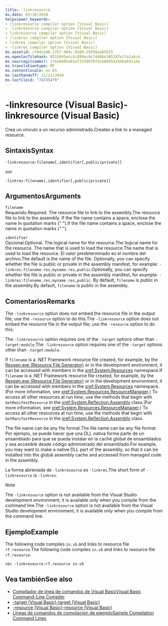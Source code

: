```yaml
---
title: -linkresource
ms.date: 03/10/2018
helpviewer_keywords:
- /linkresource compiler option [Visual Basic]
- -linkresource compiler option [Visual Basic]
- linkresource compiler option [Visual Basic]
- /linkres compiler option [Visual Basic]
- linkres compiler option [Visual Basic]
- -linkres compiler option [Visual Basic]
ms.assetid: cf4dcad8-17b7-404c-9184-29358aa05b15
ms.openlocfilehash: 0315645eccdc899ac9cf4d0be105297e1fa2a4c4
ms.sourcegitcommit: 17ee6605e01ef32506f8fdc686954244ba6911de
ms.translationtype: MT
ms.contentlocale: es-ES
ms.lasthandoff: 11/22/2019
ms.locfileid: "74335479"
---
```

# <a name="-linkresource-visual-basic"></a><span data-ttu-id="7d99b-102">-linkresource (Visual Basic)</span><span class="sxs-lookup"><span data-stu-id="7d99b-102">-linkresource (Visual Basic)</span></span>
<span data-ttu-id="7d99b-103">Crea un vínculo a un recurso administrado.</span><span class="sxs-lookup"><span data-stu-id="7d99b-103">Creates a link to a managed resource.</span></span>  
  
## <a name="syntax"></a><span data-ttu-id="7d99b-104">Sintaxis</span><span class="sxs-lookup"><span data-stu-id="7d99b-104">Syntax</span></span>  
  
```console  
-linkresource:filename[,identifier[,public|private]]  
```

<span data-ttu-id="7d99b-105">o</span><span class="sxs-lookup"><span data-stu-id="7d99b-105">or</span></span>  

```console
-linkres:filename[,identifier[,public|private]]  
```  
  
## <a name="arguments"></a><span data-ttu-id="7d99b-106">Argumentos</span><span class="sxs-lookup"><span data-stu-id="7d99b-106">Arguments</span></span>  
 `filename`  
 <span data-ttu-id="7d99b-107">Requerido.</span><span class="sxs-lookup"><span data-stu-id="7d99b-107">Required.</span></span> <span data-ttu-id="7d99b-108">The resource file to link to the assembly.</span><span class="sxs-lookup"><span data-stu-id="7d99b-108">The resource file to link to the assembly.</span></span> <span data-ttu-id="7d99b-109">If the file name contains a space, enclose the name in quotation marks (" ").</span><span class="sxs-lookup"><span data-stu-id="7d99b-109">If the file name contains a space, enclose the name in quotation marks (" ").</span></span>  
  
 `identifier`  
 <span data-ttu-id="7d99b-110">Opcional.</span><span class="sxs-lookup"><span data-stu-id="7d99b-110">Optional.</span></span> <span data-ttu-id="7d99b-111">The logical name for the resource.</span><span class="sxs-lookup"><span data-stu-id="7d99b-111">The logical name for the resource.</span></span> <span data-ttu-id="7d99b-112">The name that is used to load the resource.</span><span class="sxs-lookup"><span data-stu-id="7d99b-112">The name that is used to load the resource.</span></span> <span data-ttu-id="7d99b-113">El valor predeterminado es el nombre del archivo.</span><span class="sxs-lookup"><span data-stu-id="7d99b-113">The default is the name of the file.</span></span> <span data-ttu-id="7d99b-114">Optionally, you can specify whether the file is public or private in the assembly manifest, for example: `-linkres:filename.res,myname.res,public`.</span><span class="sxs-lookup"><span data-stu-id="7d99b-114">Optionally, you can specify whether the file is public or private in the assembly manifest, for example: `-linkres:filename.res,myname.res,public`.</span></span> <span data-ttu-id="7d99b-115">By default, `filename` is public in the assembly.</span><span class="sxs-lookup"><span data-stu-id="7d99b-115">By default, `filename` is public in the assembly.</span></span>  
  
## <a name="remarks"></a><span data-ttu-id="7d99b-116">Comentarios</span><span class="sxs-lookup"><span data-stu-id="7d99b-116">Remarks</span></span>  
 <span data-ttu-id="7d99b-117">The `-linkresource` option does not embed the resource file in the output file; use the `-resource` option to do this.</span><span class="sxs-lookup"><span data-stu-id="7d99b-117">The `-linkresource` option does not embed the resource file in the output file; use the `-resource` option to do this.</span></span>  
  
 <span data-ttu-id="7d99b-118">The `-linkresource` option requires one of the `-target` options other than `-target:module`.</span><span class="sxs-lookup"><span data-stu-id="7d99b-118">The `-linkresource` option requires one of the `-target` options other than `-target:module`.</span></span>  
  
 <span data-ttu-id="7d99b-119">If `filename` is a .NET Framework resource file created, for example, by the [Resgen.exe (Resource File Generator)](../../../framework/tools/resgen-exe-resource-file-generator.md) or in the development environment, it can be accessed with members in the <xref:System.Resources> namespace.</span><span class="sxs-lookup"><span data-stu-id="7d99b-119">If `filename` is a .NET Framework resource file created, for example, by the [Resgen.exe (Resource File Generator)](../../../framework/tools/resgen-exe-resource-file-generator.md) or in the development environment, it can be accessed with members in the <xref:System.Resources> namespace.</span></span> <span data-ttu-id="7d99b-120">(For more information, see <xref:System.Resources.ResourceManager>.) To access all other resources at run time, use the methods that begin with `GetManifestResource` in the <xref:System.Reflection.Assembly> class.</span><span class="sxs-lookup"><span data-stu-id="7d99b-120">(For more information, see <xref:System.Resources.ResourceManager>.) To access all other resources at run time, use the methods that begin with `GetManifestResource` in the <xref:System.Reflection.Assembly> class.</span></span>  
  
 <span data-ttu-id="7d99b-121">The file name can be any file format.</span><span class="sxs-lookup"><span data-stu-id="7d99b-121">The file name can be any file format.</span></span> <span data-ttu-id="7d99b-122">Por ejemplo, se puede hacer que una DLL nativa forme parte de un ensamblado para que se pueda instalar en la caché global de ensamblados y sea accesible desde código administrado del ensamblado.</span><span class="sxs-lookup"><span data-stu-id="7d99b-122">For example, you may want to make a native DLL part of the assembly, so that it can be installed into the global assembly cache and accessed from managed code in the assembly.</span></span>  
  
 <span data-ttu-id="7d99b-123">La forma abreviada de `-linkresource` es `-linkres`.</span><span class="sxs-lookup"><span data-stu-id="7d99b-123">The short form of `-linkresource` is `-linkres`.</span></span>  
  
> [!NOTE]
> <span data-ttu-id="7d99b-124">The `-linkresource` option is not available from the Visual Studio development environment; it is available only when you compile from the command line.</span><span class="sxs-lookup"><span data-stu-id="7d99b-124">The `-linkresource` option is not available from the Visual Studio development environment; it is available only when you compile from the command line.</span></span>  
  
## <a name="example"></a><span data-ttu-id="7d99b-125">Ejemplo</span><span class="sxs-lookup"><span data-stu-id="7d99b-125">Example</span></span>  
 <span data-ttu-id="7d99b-126">The following code compiles `in.vb` and links to resource file `rf.resource`.</span><span class="sxs-lookup"><span data-stu-id="7d99b-126">The following code compiles `in.vb` and links to resource file `rf.resource`.</span></span>  
  
```console  
vbc -linkresource:rf.resource in.vb  
```  
  
## <a name="see-also"></a><span data-ttu-id="7d99b-127">Vea también</span><span class="sxs-lookup"><span data-stu-id="7d99b-127">See also</span></span>

- [<span data-ttu-id="7d99b-128">Compilador de línea de comandos de Visual Basic</span><span class="sxs-lookup"><span data-stu-id="7d99b-128">Visual Basic Command-Line Compiler</span></span>](../../../visual-basic/reference/command-line-compiler/index.md)
- [<span data-ttu-id="7d99b-129">-target (Visual Basic)</span><span class="sxs-lookup"><span data-stu-id="7d99b-129">-target (Visual Basic)</span></span>](../../../visual-basic/reference/command-line-compiler/target.md)
- [<span data-ttu-id="7d99b-130">-resource (Visual Basic)</span><span class="sxs-lookup"><span data-stu-id="7d99b-130">-resource (Visual Basic)</span></span>](../../../visual-basic/reference/command-line-compiler/resource.md)
- [<span data-ttu-id="7d99b-131">Líneas de comandos de compilación de ejemplo</span><span class="sxs-lookup"><span data-stu-id="7d99b-131">Sample Compilation Command Lines</span></span>](../../../visual-basic/reference/command-line-compiler/sample-compilation-command-lines.md)
